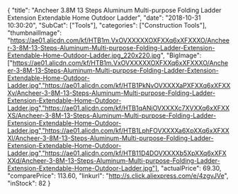 {
	"title": "Ancheer 3.8M 13 Steps Aluminum Multi-purpose Folding Ladder Extension Extendable Home Outdoor Ladder",
	"date": "2018-10-31 10:30:20",
	"SubCat": ["Tools"],
	"categories": ["Construction Tools"],
	"thumbnailImage": "https://ae01.alicdn.com/kf/HTB1m.VxOVXXXXXOXFXXq6xXFXXXO/Ancheer-3-8M-13-Steps-Aluminum-Multi-purpose-Folding-Ladder-Extension-Extendable-Home-Outdoor-Ladder.jpg_220x220.jpg",
	"BigImage": ["https://ae01.alicdn.com/kf/HTB1m.VxOVXXXXXOXFXXq6xXFXXXO/Ancheer-3-8M-13-Steps-Aluminum-Multi-purpose-Folding-Ladder-Extension-Extendable-Home-Outdoor-Ladder.jpg","https://ae01.alicdn.com/kf/HTB1PkNvOVXXXXaPXFXXq6xXFXXXv/Ancheer-3-8M-13-Steps-Aluminum-Multi-purpose-Folding-Ladder-Extension-Extendable-Home-Outdoor-Ladder.jpg","https://ae01.alicdn.com/kf/HTB1qANjOVXXXXc7XVXXq6xXFXXXS/Ancheer-3-8M-13-Steps-Aluminum-Multi-purpose-Folding-Ladder-Extension-Extendable-Home-Outdoor-Ladder.jpg","https://ae01.alicdn.com/kf/HTB1LphFOVXXXXa6XpXXq6xXFXXXl/Ancheer-3-8M-13-Steps-Aluminum-Multi-purpose-Folding-Ladder-Extension-Extendable-Home-Outdoor-Ladder.jpg","https://ae01.alicdn.com/kf/HTB11D4DOVXXXXb5XpXXq6xXFXXXd/Ancheer-3-8M-13-Steps-Aluminum-Multi-purpose-Folding-Ladder-Extension-Extendable-Home-Outdoor-Ladder.jpg"],
	"actualPrice": 69.30,
	"comparePrice": 113.60,
	"linkurl": "http://s.click.aliexpress.com/e/4zgvJVe",
	"inStock": 82
}

